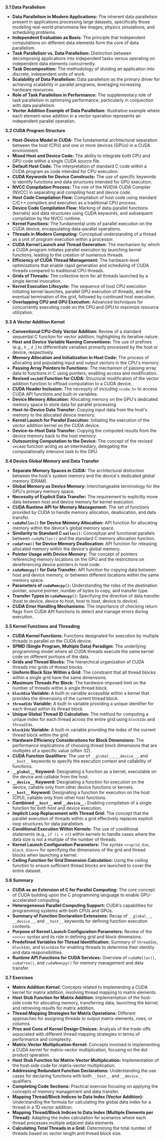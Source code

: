 **3.1 Data Parallelism**

*   **Data Parallelism in Modern Applications:** The inherent data parallelism present in applications processing large datasets, specifically those modeling real-world phenomena like images, physics simulations, and scheduling problems.
*   **Independent Evaluation as Basis:**  The principle that independent computations on different data elements form the core of data parallelism.
*   **Task Parallelism vs. Data Parallelism:**  Distinction between decomposing applications into independent tasks versus operating on independent data elements concurrently.
*   **Task Decomposition:** The methodology of dividing an application into discrete, independent units of work.
*   **Scalability of Data Parallelism:** Data parallelism as the primary driver for achieving scalability in parallel programs, leveraging increasing hardware resources.
*   **Role of Task Parallelism in Performance:** The supplementary role of task parallelism in optimizing performance, particularly in conjunction with data parallelism.
*   **Vector Addition Example of Data Parallelism:**  Illustrative example where each element-wise addition in a vector operation represents an independent parallel operation.

**3.2 CUDA Program Structure**

*   **Host-Device Model in CUDA:** The fundamental architectural separation between the host (CPU) and one or more devices (GPUs) in a CUDA environment.
*   **Mixed Host and Device Code:** The ability to integrate both CPU and GPU code within a single CUDA source file.
*   **Default Host Code:**  The interpretation of standard C code within a CUDA program as code intended for CPU execution.
*   **CUDA Keywords for Device Constructs:** The use of specific keywords to identify functions and data structures intended for GPU execution.
*   **NVCC Compilation Process:** The role of the NVIDIA CUDA Compiler (NVCC) in separating and compiling host and device code.
*   **Host Code Compilation Flow:** Compilation of host code using standard C/C++ compilers and execution as a traditional CPU process.
*   **Device Code Compilation Flow:**  Marking of data-parallel functions (kernels) and data structures using CUDA keywords, and subsequent compilation by the NVCC runtime.
*   **Kernel Functions:** The fundamental units of parallel execution on the CUDA device, encapsulating data-parallel operations.
*   **Threads in Modern Computing:** Conceptual understanding of a thread as a unit of program execution within a processor.
*   **CUDA Kernel Launch and Thread Generation:**  The mechanism by which a CUDA program initiates parallel execution by launching kernel functions, leading to the creation of numerous threads.
*   **Efficiency of CUDA Thread Management:** The hardware-level optimizations that enable rapid generation and scheduling of CUDA threads compared to traditional CPU threads.
*   **Grids of Threads:** The collective term for all threads launched by a single kernel invocation.
*   **Kernel Execution Lifecycle:** The sequence of host CPU execution initiating kernel launches, parallel GPU execution of threads, and the eventual termination of the grid, followed by continued host execution.
*   **Overlapping CPU and GPU Execution:** Advanced techniques for concurrently executing code on the CPU and GPU to maximize resource utilization.

**3.3 A Vector Addition Kernel**

*   **Conventional CPU-Only Vector Addition:**  Review of a standard sequential C function for vector addition, highlighting its iterative nature.
*   **Host and Device Variable Naming Conventions:**  The use of prefixes (e.g., `h_`, `d_`) to differentiate variables primarily processed by the host or device, respectively.
*   **Memory Allocation and Initialization in Host Code:** The process of allocating and populating input and output vectors in the CPU's memory.
*   **Passing Array Pointers to Functions:** The mechanism of passing array data to functions in C using pointers, enabling access and modification.
*   **Revised `vecAdd` Function for CUDA:**  Structural modification of the vector addition function to offload computation to a CUDA device.
*   **CUDA Header Inclusion:** The necessity of including `<cuda.h>` to access CUDA API functions and built-in variables.
*   **Device Memory Allocation:**  Allocating memory on the GPU's dedicated memory space to store data for parallel processing.
*   **Host-to-Device Data Transfer:**  Copying input data from the host's memory to the allocated device memory.
*   **Kernel Launch for Parallel Execution:**  Initiating the execution of the vector addition kernel on the CUDA device.
*   **Device-to-Host Data Transfer:**  Copying the computed results from the device memory back to the host memory.
*   **Outsourcing Computation to the Device:** The concept of the revised `vecAdd` function acting as an intermediary, delegating the computationally intensive task to the GPU.

**3.4 Device Global Memory and Data Transfer**

*   **Separate Memory Spaces in CUDA:** The architectural distinction between the host's system memory and the device's dedicated global memory (DRAM).
*   **Global Memory as Device Memory:**  Interchangeable terminology for the GPU's primary memory space.
*   **Necessity of Explicit Data Transfer:** The requirement to explicitly move data between host and device memory for kernel execution.
*   **CUDA Runtime API for Memory Management:** The set of functions provided by CUDA to handle memory allocation, deallocation, and data transfer.
*   **`cudaMalloc()` for Device Memory Allocation:**  API function for allocating memory within the device's global memory space.
*   **Similarity to Standard C `malloc()`:**  Conceptual and functional parallels between `cudaMalloc()` and the standard C memory allocation function.
*   **`cudaFree()` for Device Memory Deallocation:** API function for releasing allocated memory within the device's global memory.
*   **Pointer Usage with Device Memory:**  The concept of pointers referencing memory locations on the GPU and the restrictions on dereferencing device pointers in host code.
*   **`cudaMemcpy()` for Data Transfer:**  API function for copying data between host and device memory, or between different locations within the same memory space.
*   **Parameters of `cudaMemcpy()`:** Understanding the roles of the destination pointer, source pointer, number of bytes to copy, and transfer type.
*   **Transfer Types in `cudaMemcpy()`:**  Specifying the direction of data transfer (host to device, device to host, host to host, device to device).
*   **CUDA Error Handling Mechanisms:** The importance of checking return flags from CUDA API functions to detect and manage errors during execution.

**3.5 Kernel Functions and Threading**

*   **CUDA Kernel Functions:** Functions designated for execution by multiple threads in parallel on the CUDA device.
*   **SPMD (Single Program, Multiple Data) Paradigm:** The underlying programming model where all CUDA threads execute the same kernel code on different portions of the data.
*   **Grids and Thread Blocks:** The hierarchical organization of CUDA threads into grids of thread blocks.
*   **Uniform Block Size Within a Grid:** The constraint that all thread blocks within a single grid have the same dimensions.
*   **Maximum Threads Per Block:** The hardware-imposed limit on the number of threads within a single thread block.
*   **`blockDim` Variable:**  A built-in variable accessible within a kernel that provides the dimensions of the current thread block.
*   **`threadIdx` Variable:** A built-in variable providing a unique identifier for each thread within its thread block.
*   **Unique Global Thread ID Calculation:** The method for computing a unique index for each thread across the entire grid using `blockIdx` and `threadIdx`.
*   **`blockIdx` Variable:** A built-in variable providing the index of the current thread block within the grid.
*   **Hardware Efficiency Considerations for Block Dimensions:** The performance implications of choosing thread block dimensions that are multiples of a specific value (often 32).
*   **CUDA Function Qualifiers:**  The use of `__global__`, `__device__`, and `__host__` keywords to specify the execution context and callability of functions.
*   **`__global__` Keyword:** Designating a function as a kernel, executable on the device and callable from the host.
*   **`__device__` Keyword:** Designating a function for execution on the device, callable only from other device functions or kernels.
*   **`__host__` Keyword:** Designating a function for execution on the host (CPU), callable only from other host functions.
*   **Combined `__host__` and `__device__`:**  Enabling compilation of a single function for both host and device execution.
*   **Implicit Loop Replacement with Thread Grid:** The concept that the parallel execution of threads within a grid effectively replaces explicit loop structures for data parallelism.
*   **Conditional Execution Within Kernels:**  The use of conditional statements (e.g., `if (i < n)`) within kernels to handle cases where the data size is not a multiple of the number of threads.
*   **Kernel Launch Configuration Parameters:** The syntax `<<<grid_dim, block_dim>>>` for specifying the dimensions of the grid and thread blocks when launching a kernel.
*   **Ceiling Function for Grid Dimension Calculation:**  Using the ceiling function to ensure sufficient thread blocks are launched to cover the entire dataset.

**3.6 Summary**

*   **CUDA as an Extension of C for Parallel Computing:**  The core concept of CUDA building upon the C programming language to enable GPU-accelerated computing.
*   **Heterogeneous Parallel Computing Support:** CUDA's capabilities for programming systems with both CPUs and GPUs.
*   **Summary of Function Declaration Extensions:** Recap of `__global__`, `__device__`, and `__host__` keywords for defining function execution contexts.
*   **Purpose of Kernel Launch Configuration Parameters:** Review of the `<<<>>>` syntax and its role in defining grid and block dimensions.
*   **Predefined Variables for Thread Identification:** Summary of `threadIdx`, `blockIdx`, and `blockDim` for enabling threads to determine their identity and data responsibilities.
*   **Runtime API Functions for CUDA Services:** Overview of `cudaMalloc()`, `cudaFree()`, and `cudaMemcpy()` for memory management and data transfer.

**3.7 Exercises**

*   **Matrix Addition Kernel:** Concepts related to implementing a CUDA kernel for matrix addition, involving thread mapping to matrix elements.
*   **Host Stub Function for Matrix Addition:**  Implementation of the host-side code for allocating memory, transferring data, launching the kernel, and retrieving results for matrix addition.
*   **Thread Mapping Strategies for Matrix Operations:** Different approaches for assigning threads to output matrix elements, rows, or columns.
*   **Pros and Cons of Kernel Design Choices:** Analysis of the trade-offs associated with different thread mapping strategies in terms of performance and complexity.
*   **Matrix-Vector Multiplication Kernel:** Concepts involved in implementing a CUDA kernel for matrix-vector multiplication, focusing on the dot product operation.
*   **Host Stub Function for Matrix-Vector Multiplication:** Implementation of the host-side code for matrix-vector multiplication.
*   **Addressing Redundant Function Declarations:** Understanding the use cases for declaring functions with both `__host__` and `__device__` qualifiers.
*   **Completing Code Sections:**  Practical exercise focusing on applying the concepts of memory management and data transfer.
*   **Mapping Thread/Block Indices to Data Index (Vector Addition):** Understanding the formula for calculating the global data index for a thread in a 1D vector addition.
*   **Mapping Thread/Block Indices to Data Index (Multiple Elements per Thread):** Adapting the index calculation for scenarios where each thread processes multiple adjacent data elements.
*   **Calculating Total Threads in a Grid:** Determining the total number of threads based on vector length and thread block size.